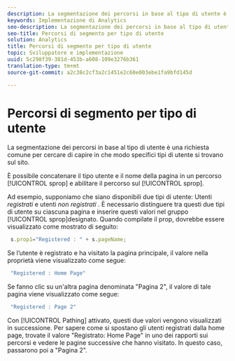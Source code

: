 ```yaml
---
description: La segmentazione dei percorsi in base al tipo di utente è una richiesta comune per cercare di capire in che modo specifici tipi di utente si trovano sul sito.
keywords: Implementazione di Analytics
seo-description: La segmentazione dei percorsi in base al tipo di utente è una richiesta comune per cercare di capire in che modo specifici tipi di utente si trovano sul sito.
seo-title: Percorsi di segmento per tipo di utente
solution: Analytics
title: Percorsi di segmento per tipo di utente
topic: Sviluppatore e implementazione
uuid: 5c298f39-381d-453b-a608-109e3276b361
translation-type: tm+mt
source-git-commit: a2c38c2cf3a2c1451e2c60e003ebe1fa9bfd145d

---
```



# Percorsi di segmento per tipo di utente

La segmentazione dei percorsi in base al tipo di utente è una richiesta comune per cercare di capire in che modo specifici tipi di utente si trovano sul sito.

È possibile concatenare il tipo utente e il nome della pagina in un percorso [!UICONTROL sprop] e abilitare il percorso sul [!UICONTROL sprop].

Ad esempio, supponiamo che siano disponibili due tipi di utente: Utenti _registrati_ e utenti _non registrati_ . È necessario distinguere tra questi due tipi di utente su ciascuna pagina e inserire questi valori nel gruppo [!UICONTROL sprop]designato. Quando compilate il prop, dovrebbe essere visualizzato come mostrato di seguito:

```js
 s.prop1="Registered : " + s.pageName;
```

Se l’utente è registrato e ha visitato la pagina principale, il valore nella proprietà viene visualizzato come segue:

```js
 "Registered : Home Page"
```

Se fanno clic su un'altra pagina denominata "Pagina 2", il valore di tale pagina viene visualizzato come segue:

```js
 "Registered : Page 2"
```

Con [!UICONTROL Pathing] attivato, questi due valori vengono visualizzati in successione. Per sapere come si spostano gli utenti registrati dalla home page, trovate il valore "Registrato: Home Page" in uno dei rapporti sui percorsi e vedere le pagine successive che hanno visitato. In questo caso, passarono poi a "Pagina 2".
